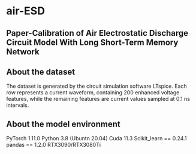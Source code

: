 # air-ESD
## Paper-Calibration of Air Electrostatic Discharge Circuit  Model With Long Short-Term Memory Network
## About the dataset
The dataset is generated by the circuit simulation software LTspice. Each row represents a current waveform, containing 200 enhanced voltage features, while the remaining features are current values sampled at 0.1 ns intervals.
## About the model environment
PyTorch 1.11.0 
Python 3.8 (Ubuntn 20.04) 
Cuda 11.3
Scikit_learn == 0.24.1
pandas == 1.2.0
RTX3090/RTX3080Ti
